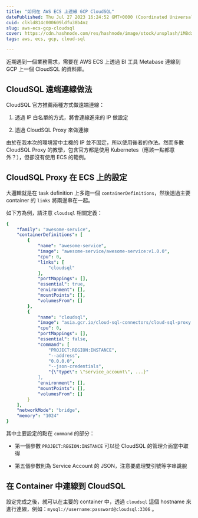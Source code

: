 ```yaml
---
title: "如何在 AWS ECS 上連線 GCP CloudSQL"
datePublished: Thu Jul 27 2023 16:24:52 GMT+0000 (Coordinated Universal Time)
cuid: clkld814c000609ldfu38b4nz
slug: aws-ecs-gcp-cloudsql
cover: https://cdn.hashnode.com/res/hashnode/image/stock/unsplash/iM8dxccK1sY/upload/b508059cb193d4f6ece66e23b7b83fa5.jpeg
tags: aws, ecs, gcp, cloud-sql

---
```


近期遇到一個業務需求，需要在 AWS ECS 上透過 BI 工具 Metabase 連線到 GCP 上一個 CloudSQL 的資料庫。

## CloudSQL 遠端連線做法

CloudSQL 官方推薦兩種方式做遠端連線：

1. 透過 IP 白名單的方式，將會連線進來的 IP 做設定
    
2. 透過 CloudSQL Proxy 來做連線
    

由於在我本次的環境當中主機的 IP 並不固定，所以使用後者的作法。然而多數 CloudSQL Proxy 的教學，包含官方都是使用 Kubernetes（應該一點都意外？），但卻沒有使用 ECS 的範例。

## CloudSQL Proxy 在 ECS 上的設定

大邏輯就是在 task definition 上多跑一個 `containerDefinitions`，然後透過主要 container 的 `links` 將兩邊串在一起。

如下方為例，請注意 `cloudsql` 相關定義：

```yaml
{
    "family": "awesome-service",
    "containerDefinitions": [
        {
            "name": "awesome-service",
            "image": "awesome-service/awesome-service:v1.0.0",
            "cpu": 0,
            "links": [
                "cloudsql"
            ],
            "portMappings": [],
            "essential": true,
            "environment": [],
            "mountPoints": [],
            "volumesFrom": []
        },
        {
            "name": "cloudsql",
            "image": "asia.gcr.io/cloud-sql-connectors/cloud-sql-proxy:2.6.0",
            "cpu": 0,
            "portMappings": [],
            "essential": false,
            "command": [
                "PROJECT:REGION:INSTANCE",
                "--address",
                "0.0.0.0",
                "--json-credentials",
                "{\"type\": \"service_account\", ...}"
            ],
            "environment": [],
            "mountPoints": [],
            "volumesFrom": []
        }
    ],
    "networkMode": "bridge",
    "memory": "1024"
}
```

其中主要設定的點在 `command` 的部分：

* 第一個參數 `PROJECT:REGION:INSTANCE` 可以從 CloudSQL 的管理介面當中取得
    
* 第五個參數則為 Service Account 的 JSON，注意要處理雙引號等字串跳脫
    

## 在 Container 中連線到 CloudSQL

設定完成之後，就可以在主要的 container 中，透過 `cloudsql` 這個 hostname 來進行連線，例如：`mysql://username:password@cloudsql:3306` 。